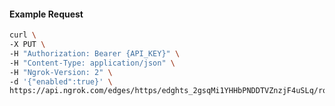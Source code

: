 <!-- Code generated for API Clients. DO NOT EDIT. -->

#### Example Request

```bash
curl \
-X PUT \
-H "Authorization: Bearer {API_KEY}" \
-H "Content-Type: application/json" \
-H "Ngrok-Version: 2" \
-d '{"enabled":true}' \
https://api.ngrok.com/edges/https/edghts_2gsqMi1YHHbPNDDTVZnzjF4uSLq/routes/edghtsrt_2gsqMk6TDKy4qvZUFsfGQHaylBD/websocket_tcp_converter
```
